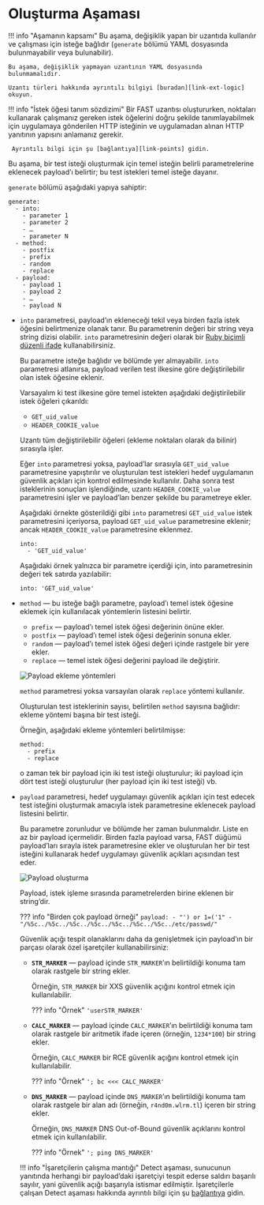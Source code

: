 [link-points]:          points/intro.md
[link-ruby-regexp]:     http://ruby-doc.org/core-2.6.1/doc/regexp_rdoc.html
[link-logic]:           logic.md
[link-markers]:         detect/markers.md
[link-ext-logic]:       logic.md

[img-generate-methods]:     ../../images/fast/dsl/en/phases/generate-methods.png
[img-generate-payload]:     ../../images/fast/dsl/en/phases/generate-payload.png

#  Oluşturma Aşaması

!!! info "Aşamanın kapsamı"
    Bu aşama, değişiklik yapan bir uzantıda kullanılır ve çalışması için isteğe bağlıdır (`generate` bölümü YAML dosyasında bulunmayabilir veya bulunabilir).

    Bu aşama, değişiklik yapmayan uzantının YAML dosyasında bulunmamalıdır.
    
    Uzantı türleri hakkında ayrıntılı bilgiyi [buradan][link-ext-logic] okuyun.

!!! info "İstek öğesi tanım sözdizimi"
     Bir FAST uzantısı oluştururken, noktaları kullanarak çalışmanız gereken istek öğelerini doğru şekilde tanımlayabilmek için uygulamaya gönderilen HTTP isteğinin ve uygulamadan alınan HTTP yanıtının yapısını anlamanız gerekir. 
     
     Ayrıntılı bilgi için şu [bağlantıya][link-points] gidin.
 
 Bu aşama, bir test isteği oluşturmak için temel isteğin belirli parametrelerine eklenecek payload’ı belirtir; bu test istekleri temel isteğe dayanır.

`generate` bölümü aşağıdaki yapıya sahiptir:

```
generate:
  - into:
    - parameter 1
    - parameter 2
    - …
    - parameter N
  - method:
    - postfix
    - prefix
    - random
    - replace
  - payload:
    - payload 1
    - payload 2
    - …
    - payload N
```

* `into` parametresi, payload’ın ekleneceği tekil veya birden fazla istek öğesini belirtmenize olanak tanır. Bu parametrenin değeri bir string veya string dizisi olabilir. `into` parametresinin değeri olarak bir [Ruby biçimli düzenli ifade][link-ruby-regexp] kullanabilirsiniz.
    
    Bu parametre isteğe bağlıdır ve bölümde yer almayabilir. `into` parametresi atlanırsa, payload verilen test ilkesine göre değiştirilebilir olan istek öğesine eklenir.
    
    Varsayalım ki test ilkesine göre temel istekten aşağıdaki değiştirilebilir istek öğeleri çıkarıldı:
    
    * `GET_uid_value`
    * `HEADER_COOKIE_value`
    
    Uzantı tüm değiştirilebilir öğeleri (ekleme noktaları olarak da bilinir) sırasıyla işler. 
    
    Eğer `into` parametresi yoksa, payload’lar sırasıyla `GET_uid_value` parametresine yapıştırılır ve oluşturulan test istekleri hedef uygulamanın güvenlik açıkları için kontrol edilmesinde kullanılır. Daha sonra test isteklerinin sonuçları işlendiğinde, uzantı `HEADER_COOKIE_value` parametresini işler ve payload’ları benzer şekilde bu parametreye ekler.
    
    Aşağıdaki örnekte gösterildiği gibi `into` parametresi `GET_uid_value` istek parametresini içeriyorsa, payload `GET_uid_value` parametresine eklenir; ancak `HEADER_COOKIE_value` parametresine eklenmez.
    
    ```
    into: 
      - 'GET_uid_value'
    ```
    Aşağıdaki örnek yalnızca bir parametre içerdiği için, into parametresinin değeri tek satırda yazılabilir:
    
    `into: 'GET_uid_value'`

* `method` — bu isteğe bağlı parametre, payload’ı temel istek öğesine eklemek için kullanılacak yöntemlerin listesini belirtir. 
    * `prefix` — payload’ı temel istek öğesi değerinin önüne ekler.
    * `postfix` — payload’ı temel istek öğesi değerinin sonuna ekler.
    * `random` — payload’ı temel istek öğesi değeri içinde rastgele bir yere ekler.
    * `replace` — temel istek öğesi değerini payload ile değiştirir.
    
    ![Payload ekleme yöntemleri][img-generate-methods]
    
    `method` parametresi yoksa varsayılan olarak `replace` yöntemi kullanılır.
    
    Oluşturulan test isteklerinin sayısı, belirtilen `method` sayısına bağlıdır: ekleme yöntemi başına bir test isteği.
    
    Örneğin, aşağıdaki ekleme yöntemleri belirtilmişse:
    
    ```
    method:
      - prefix
      - replace
    ```
    
    o zaman tek bir payload için iki test isteği oluşturulur; iki payload için dört test isteği oluşturulur (her payload için iki test isteği) vb.

* `payload` parametresi, hedef uygulamayı güvenlik açıkları için test edecek test isteğini oluşturmak amacıyla istek parametresine eklenecek payload listesini belirtir.
    
    Bu parametre zorunludur ve bölümde her zaman bulunmalıdır. Liste en az bir payload içermelidir. Birden fazla payload varsa, FAST düğümü payload’ları sırayla istek parametresine ekler ve oluşturulan her bir test isteğini kullanarak hedef uygulamayı güvenlik açıkları açısından test eder.
    
    ![Payload oluşturma][img-generate-payload]
    
    Payload, istek işleme sırasında parametrelerden birine eklenen bir string’dir.
    
    ??? info "Birden çok payload örneği"
        ```
        payload:
          - "') or 1=('1"
          - "/%5c../%5c../%5c../%5c../%5c../%5c../%5c../etc/passwd/"
        ```
    
    Güvenlik açığı tespit olanaklarını daha da genişletmek için payload’ın bir parçası olarak özel işaretçiler kullanabilirsiniz:

    * **`STR_MARKER`** — payload içinde `STR_MARKER`’ın belirtildiği konuma tam olarak rastgele bir string ekler. 
        
        Örneğin, `STR_MARKER` bir XXS güvenlik açığını kontrol etmek için kullanılabilir.
        
        ??? info "Örnek"
            `'userSTR_MARKER'`
    
    * **`CALC_MARKER`** — payload içinde `CALC_MARKER`’ın belirtildiği konuma tam olarak rastgele bir aritmetik ifade içeren (örneğin, `1234*100`) bir string ekler.
        
        Örneğin, `CALC_MARKER` bir RCE güvenlik açığını kontrol etmek için kullanılabilir.
        
        ??? info "Örnek"
            `'; bc <<< CALC_MARKER'`
    
    * **`DNS_MARKER`** — payload içinde `DNS_MARKER`’ın belirtildiği konuma tam olarak rastgele bir alan adı (örneğin, `r4nd0m.wlrm.tl`) içeren bir string ekler.
        
        Örneğin, `DNS_MARKER` DNS Out-of-Bound güvenlik açıklarını kontrol etmek için kullanılabilir.

        ??? info "Örnek"
            `'; ping DNS_MARKER'`
    
    !!! info "İşaretçilerin çalışma mantığı"
        Detect aşaması, sunucunun yanıtında herhangi bir payload’daki işaretçiyi tespit ederse saldırı başarılı sayılır, yani güvenlik açığı başarıyla istismar edilmiştir. İşaretçilerle çalışan Detect aşaması hakkında ayrıntılı bilgi için şu [bağlantıya][link-markers] gidin.